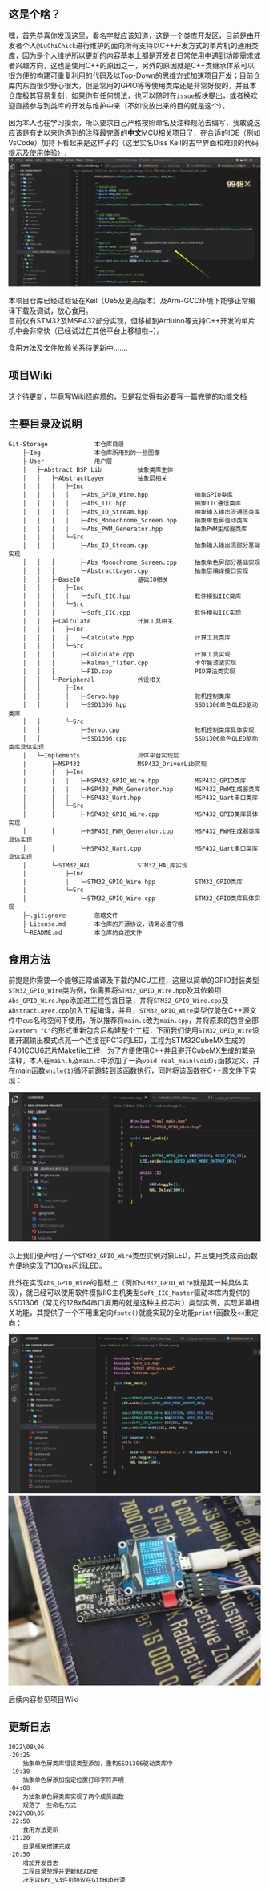 ## 这是个啥？
嘿，首先恭喜你发现这里，看名字就应该知道，这是一个类库开发区，目前是由开发者个人`@LuChiChick`进行维护的面向所有支持以C++开发方式的单片机的通用类库，因为是个人维护所以更新的内容基本上都是开发者日常使用中遇到功能需求或者兴趣方向，这也是使用C++的原因之一，另外的原因就是C++类继承体系可以很方便的构建可重复利用的代码及以Top-Down的思维方式加速项目开发；目前仓库内东西很少野心很大，但是常用的GPIO等等使用类库还是非常好使的，并且本仓库极其容易复刻，如果你有任何想法，也可以随时在`issue`板块提出，或者换欢迎直接参与到类库的开发与维护中来（不如说放出来的目的就是这个）。  

因为本人也在学习摸索，所以要求自己严格按照命名及注释规范去编写，我敢说这应该是有史以来你遇到的注释最完善的**中文**MCU相关项目了，在合适的IDE（例如VsCode）加持下看起来是这样子的（这里实名Diss Keil的古早界面和难顶的代码提示及使用体验）:  
![注释内容相关.png](Img/注释内容相关.png)  

本项目仓库已经过验证在Keil（Ue5及更高版本）及Arm-GCC环境下能够正常编译下载及调试，放心食用。  
目前仅有STM32及MSP432部分实现，但移植到Arduino等支持C++开发的单片机中会非常快（已经试过在其他平台上移植啦~）。  

食用方法及文件依赖关系待更新中.......
## 项目Wiki
这个待更新，毕竟写Wiki怪麻烦的，但是我觉得有必要写一篇完整的功能文档

## 主要目录及说明
    Git-Storage             本仓库目录
        ├─Img               本仓库所用到的一些图像
        ├─User              用户层
        │   ├─Abstract_BSP_Lib          抽象类库主体
        │   │   ├─AbstractLayer         抽象层相关
        │   │   │   ├─Inc
        │   │   │   │   ├─Abs_GPIO_Wire.hpp             抽象GPIO类库
        │   │   │   │   ├─Abs_IIC.hpp                   抽象IIC通信类库
        │   │   │   │   ├─Abs_IO_Stream.hpp             抽象输入输出流通信类库
        │   │   │   │   ├─Abs_Monochrome_Screen.hpp     抽象单色屏驱动类库
        │   │   │   │   └─Abs_PWM_Generator.hpp         抽象PWM生成器类库
        │   │   │   └─Src
        │   │   │       ├─Abs_IO_Stream.cpp             抽象输入输出流部分基础实现
        │   │   │       ├─Abs_Monochrome_Screen.cpp     抽象单色屏部分基础实现
        │   │   │       └─AbstractLayer.cpp             抽象层编译接口实现
        │   │   ├─BaseIO                基础IO相关
        │   │   │   ├─Inc
        │   │   │   │   └─Soft_IIC.hpp                  软件模拟IIC类库
        │   │   │   └─Src
        │   │   │       └─Soft_IIC.cpp                  软件模拟IIC实现
        │   │   ├─Calculate             计算工具相关
        │   │   │   ├─Inc
        │   │   │   │   └─Calculate.hpp                 计算工具类库               
        │   │   │   └─Src
        │   │   │       ├─Calculate.cpp                 计算工具实现
        │   │   │       ├─Kalman_fliter.cpp             卡尔曼滤波实现
        │   │   │       └─PID.cpp                       PID算法类实现
        │   │   └─Peripheral            外设相关
        │   │       ├─Inc
        │   │       │   ├─Servo.hpp                     舵机控制类库
        │   │       │   └─SSD1306.hpp                   SSD1306单色OLED驱动类库
        │   │       └─Src
        │   │           ├─Servo.cpp                     舵机控制类库具体实现
        │   │           └─SSD1306.cpp                   SSD1306单色OLED驱动类库具体实现
        │   └─Implements                具体平台实现层
        │       ├─MSP432                MSP432_DriverLib实现
        │       │   ├─Inc                   
        │       │   │   ├─MSP432_GPIO_Wire.hpp          MSP432_GPIO类库
        │       │   │   ├─MSP432_PWM_Generator.hpp      MSP432_PWM生成器类库
        │       │   │   └─MSP432_Uart.hpp               MSP432_Uart串口类库
        │       │   └─Src
        │       │       ├─MSP432_GPIO_Wire.cpp          MSP432_GPIO类库具体实现
        │       │       ├─MSP432_PWM_Generator.cpp      MSP432_PWM生成器类库具体实现
        │       │       └─MSP432_Uart.cpp               MSP432_Uart串口类库具体实现
        │       └─STM32_HAL             STM32_HAL库实现
        │           ├─Inc
        │           │   └─STM32_GPIO_Wire.hpp           STM32_GPIO类库
        │           └─Src
        │               └─STM32_GPIO_Wire.cpp           STM32_GPIO类库具体实现   
        ├─.gitignore        忽略文件
        ├─License.md        本仓库的开源协议，请务必遵守哦
        └─README.md         本仓库的自述文件

## 食用方法
前提是你需要一个能够正常编译及下载的MCU工程，这里以简单的GPIO封装类型`STM32_GPIO_Wire`类为例，你需要将`STM32_GPIO_Wire.hpp`及其依赖项`Abs_GPIO_Wire.hpp`添加进工程包含目录，并将`STM32_GPIO_Wire.cpp`及`AbstractLayer.cpp`加入工程编译，并且，`STM32_GPIO_Wire`类型仅能在C++源文件中`cus`名称空间下使用，所以推荐将`main.c`改为`main.cpp`，并将原来的包含全部以`extern "C"`的形式重新包含后构建整个工程，下面我们使用`STM32_GPIO_Wire`设置开漏输出模式点亮一个连接在PC13的LED，工程为STM32CubeMX生成的F401CCU6芯片Makefile工程，为了方便使用C++并且避开CubeMX生成的繁杂注释，本人在`main.h`及`main.c`中添加了一条`void real_main(void);`函数定义，并在main函数`while(1)`循环前跳转到该函数执行，同时将该函数在C++源文件下实现：  

![LED点灯例程.png](Img/LED点灯例程.png)  

以上我们便声明了一个`STM32_GPIO_Wire`类型实例对象LED，并且使用类成员函数方便地实现了100ms闪烁LED。  

此外在实现`Abs_GPIO_Wire`的基础上（例如`STM32_GPIO_Wire`就是其一种具体实现），就已经可以使用软件模拟IIC主机类型`Soft_IIC_Master`驱动本库内提供的SSD1306（常见的128x64串口屏用的就是这种主控芯片）类型实例，实现屏幕相关功能，其提供了一个不用重定向`fputc()`就能实现的全功能`printf`函数及`<<`重定向：  

![OLED驱动例程1.png](Img/OLED驱动例程1.png)  
![OLED驱动例程2.png](Img/OLED驱动例程2.png)  

后续内容参见项目Wiki

## 更新日志
```log
2022\08\06:
-20:25
    抽象单色屏类库错误类型添加，重构SSD1306驱动类库中
-19:30
    抽象单色屏添加指定位置打印字符声明
-04:08
    为抽象单色屏类库实现了两个成员函数
    规范了一些命名方式
2022\08\05:
-22:50
    食用方法更新
-21:20
    目录框架搭建完成
-20:50
    增加开发日志
    工程目录整理并更新README
    决定以GPL_V3许可协议在GitHub开源

```